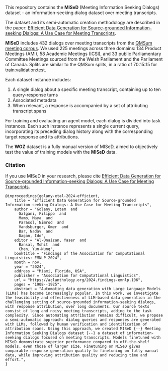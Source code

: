 This repository contains the **MISeD** (Meeting Information Seeking Dialogs) dataset - an information-seeking dialog dataset over meeting transcripts. 

The dataset and its semi-automatic creation methodology are described in the paper: [Efficient Data Generation for Source-grounded Information-seeking Dialogs: A Use Case for Meeting Transcripts](https://arxiv.org/pdf/2405.01121).

**MISeD** includes 432 dialogs over meeting transcripts from the [QMSum meeting corpus](https://github.com/Yale-LILY/QMSum).
We used 225 meetings across three domains: 134 Product Meetings (AMI), 58 Academic Meetings (ICSI), and 33 public Parliamentary Committee Meetings sourced from the Welsh Parliament and the Parliament of Canada.
Splits are similar to the QMSum splits, in a ratio of 70:15:15 for train:validation:test.

Each dataset instance includes:
1. A single dialog about a specific meeting transcript, containing up to ten query-response turns
2. Associated metadata
3. When relevant, a response is accompanied by a set of attributing transcript spans

For training and evaluating an agent model, each dialog is divided into task instances. Each such instance represents a single current query, incorporating its preceding dialog history along with the corresponding target response and its attributions.

The **WOZ** dataset is a fully manual version of MISeD, aimed to objectively test the value of training models with the **MISeD** data.

### Citation
If you use MISeD in your research, please cite [Efficient Data Generation for Source-grounded Information-seeking Dialogs: A Use Case for Meeting Transcripts](https://aclanthology.org/2024.findings-emnlp.106/).
```
@inproceedings{golany-etal-2024-efficient,
    title = "Efficient Data Generation for Source-grounded Information-seeking Dialogs: A Use Case for Meeting Transcripts",
    author = "Golany, Lotem  and
      Galgani, Filippo  and
      Mamo, Maya  and
      Parasol, Nimrod  and
      Vandsburger, Omer  and
      Bar, Nadav  and
      Dagan, Ido",
    editor = "Al-Onaizan, Yaser  and
      Bansal, Mohit  and
      Chen, Yun-Nung",
    booktitle = "Findings of the Association for Computational Linguistics: EMNLP 2024",
    month = nov,
    year = "2024",
    address = "Miami, Florida, USA",
    publisher = "Association for Computational Linguistics",
    url = "https://aclanthology.org/2024.findings-emnlp.106",
    pages = "1908--1925",
    abstract = "Automating data generation with Large Language Models (LLMs) has become increasingly popular. In this work, we investigate the feasibility and effectiveness of LLM-based data generation in the challenging setting of source-grounded information-seeking dialogs, with response attribution, over long documents. Our source texts consist of long and noisy meeting transcripts, adding to the task complexity. Since automating attribution remains difficult, we propose a semi-automatic approach: dialog queries and responses are generated with LLMs, followed by human verification and identification of attribution spans. Using this approach, we created MISeD {--} Meeting Information Seeking Dialogs dataset {--} a dataset of information-seeking dialogs focused on meeting transcripts. Models finetuned with MISeD demonstrate superior performance compared to off-the-shelf models, even those of larger size. Finetuning on MISeD gives comparable response generation quality to finetuning on fully manual data, while improving attribution quality and reducing time and effort.",
}
```

